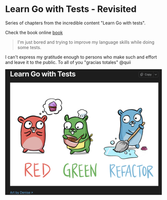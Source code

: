 # Learn Go with Tests - Revisited

Series of chapters from the incredible content "Learn Go with tests".

Check the book online [book](https://quii.gitbook.io/learn-go-with-tests)

> I'm just bored and trying to improve my language skills while doing some tests.

I can't express my gratitude enough to persons who make such and effort and leave it to the public. To all of you "gracias totales" @quii

![ghops](assets/goph.avif)
